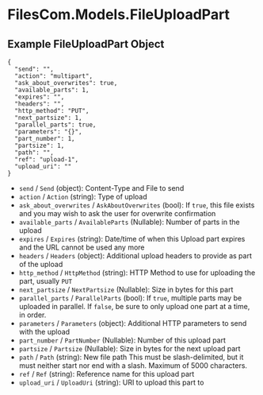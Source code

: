 # FilesCom.Models.FileUploadPart

## Example FileUploadPart Object

```
{
  "send": "",
  "action": "multipart",
  "ask_about_overwrites": true,
  "available_parts": 1,
  "expires": "",
  "headers": "",
  "http_method": "PUT",
  "next_partsize": 1,
  "parallel_parts": true,
  "parameters": "{}",
  "part_number": 1,
  "partsize": 1,
  "path": "",
  "ref": "upload-1",
  "upload_uri": ""
}
```

* `send` / `Send`  (object): Content-Type and File to send
* `action` / `Action`  (string): Type of upload
* `ask_about_overwrites` / `AskAboutOverwrites`  (bool): If `true`, this file exists and you may wish to ask the user for overwrite confirmation
* `available_parts` / `AvailableParts`  (Nullable<Int64>): Number of parts in the upload
* `expires` / `Expires`  (string): Date/time of when this Upload part expires and the URL cannot be used any more
* `headers` / `Headers`  (object): Additional upload headers to provide as part of the upload
* `http_method` / `HttpMethod`  (string): HTTP Method to use for uploading the part, usually `PUT`
* `next_partsize` / `NextPartsize`  (Nullable<Int64>): Size in bytes for this part
* `parallel_parts` / `ParallelParts`  (bool): If `true`, multiple parts may be uploaded in parallel.  If `false`, be sure to only upload one part at a time, in order.
* `parameters` / `Parameters`  (object): Additional HTTP parameters to send with the upload
* `part_number` / `PartNumber`  (Nullable<Int64>): Number of this upload part
* `partsize` / `Partsize`  (Nullable<Int64>): Size in bytes for the next upload part
* `path` / `Path`  (string): New file path This must be slash-delimited, but it must neither start nor end with a slash. Maximum of 5000 characters.
* `ref` / `Ref`  (string): Reference name for this upload part
* `upload_uri` / `UploadUri`  (string): URI to upload this part to
